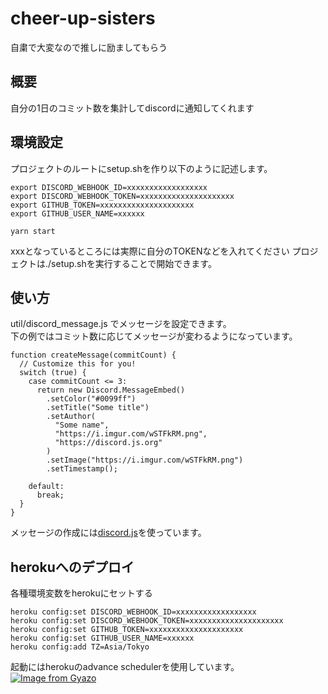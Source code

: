 # cheer-up-sisters

自粛で大変なので推しに励ましてもらう

## 概要
自分の1日のコミット数を集計してdiscordに通知してくれます

## 環境設定
プロジェクトのルートにsetup.shを作り以下のように記述します。
```
export DISCORD_WEBHOOK_ID=xxxxxxxxxxxxxxxxxx
export DISCORD_WEBHOOK_TOKEN=xxxxxxxxxxxxxxxxxxxxx
export GITHUB_TOKEN=xxxxxxxxxxxxxxxxxxxxx
export GITHUB_USER_NAME=xxxxxx

yarn start
```
xxxとなっているところには実際に自分のTOKENなどを入れてください
プロジェクトは./setup.shを実行することで開始できます。

## 使い方
util/discord_message.js でメッセージを設定できます。  
下の例ではコミット数に応じてメッセージが変わるようになっています。
```
function createMessage(commitCount) {
  // Customize this for you!
  switch (true) {
    case commitCount <= 3:
      return new Discord.MessageEmbed()
        .setColor("#0099ff")
        .setTitle("Some title")
        .setAuthor(
          "Some name",
          "https://i.imgur.com/wSTFkRM.png",
          "https://discord.js.org"
        )
        .setImage("https://i.imgur.com/wSTFkRM.png")
        .setTimestamp();

    default:
      break;
  }
}
```
メッセージの作成には[discord.js](https://discordjs.guide/)を使っています。

## herokuへのデプロイ
各種環境変数をherokuにセットする
```
heroku config:set DISCORD_WEBHOOK_ID=xxxxxxxxxxxxxxxxxx
heroku config:set DISCORD_WEBHOOK_TOKEN=xxxxxxxxxxxxxxxxxxxxx
heroku config:set GITHUB_TOKEN=xxxxxxxxxxxxxxxxxxxxx
heroku config:set GITHUB_USER_NAME=xxxxxx
heroku config:add TZ=Asia/Tokyo
```

起動にはherokuのadvance schedulerを使用しています。  
[![Image from Gyazo](https://i.gyazo.com/72fc3de9f4d27b81d3dba4c339801d4d.png)](https://gyazo.com/72fc3de9f4d27b81d3dba4c339801d4d)
